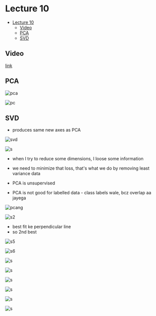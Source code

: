 # Lecture 10

- [Lecture 10](#lecture-10)
  - [Video](#video)
  - [PCA](#pca)
  - [SVD](#svd)

## Video

[link](https://drive.google.com/file/d/1mxnjdoizboe8pVDFHtOlFhWY_B3GR0n-/view)

## PCA

![pca](pca.png)

![pc](pca2.png)

## SVD

- produces same new axes as PCA

![svd](svd1.png)

![s](s2.png)

- when I try to reduce some dimensions, I loose some information
- we need to minimize that loss, that's what we do by removing least variance data

- PCA is unsupervised
- PCA is not good for labelled data - class labels wale, bcz overlap aa jayega

![pcang](pcang.png)

![s2](s4.png)

- best fit ke perpendicular line
- so 2nd best

![s5](s5.png)

![s6](s6.png)

![s](s7.png)

![s](s8.png)

![s](s9.png)

![s](s10.png)

![s](s11.png)

![s](s12.png)